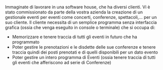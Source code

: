 Immaginate di lavorare in una software house, che ha diversi clienti. Vi è stato commissionato da parte della vostra azienda la creazione di un gestionale eventi per eventi come concerti, conferenze, spettacoli,… per un suo cliente. Il cliente necessita di un semplice programma senza interfaccia grafica (ossia che venga eseguito in console o terminale) che si occupa di:
-	Memorizzare e tenere traccia di tutti gli eventi in futuro che ha programmato
-	Poter gestire le prenotazioni e le disdette delle sue conferenze e tenere traccia quindi dei posti prenotati e di quelli disponibili per un dato evento
-	Poter gestire un intero programma di Eventi (ossia tenere traccia di tutti gli eventi che afferiscono ad serie di Conferenze)

